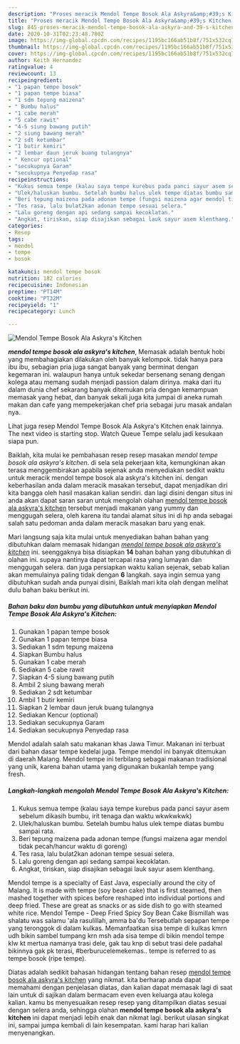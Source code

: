 ```yaml
---
description: "Proses meracik Mendol Tempe Bosok Ala Askyra&amp;#39;s Kitchen yang simpel"
title: "Proses meracik Mendol Tempe Bosok Ala Askyra&amp;#39;s Kitchen yang simpel"
slug: 845-proses-meracik-mendol-tempe-bosok-ala-askyra-and-39-s-kitchen-yang-simpel
date: 2020-10-31T02:23:48.780Z
image: https://img-global.cpcdn.com/recipes/1195bc166ab51b8f/751x532cq70/mendol-tempe-bosok-ala-askyras-kitchen-foto-resep-utama.jpg
thumbnail: https://img-global.cpcdn.com/recipes/1195bc166ab51b8f/751x532cq70/mendol-tempe-bosok-ala-askyras-kitchen-foto-resep-utama.jpg
cover: https://img-global.cpcdn.com/recipes/1195bc166ab51b8f/751x532cq70/mendol-tempe-bosok-ala-askyras-kitchen-foto-resep-utama.jpg
author: Keith Hernandez
ratingvalue: 4
reviewcount: 13
recipeingredient:
- "1 papan tempe bosok"
- "1 papan tempe biasa"
- "1 sdm tepung maizena"
- " Bumbu halus"
- "1 cabe merah"
- "5 cabe rawit"
- "4-5 siung bawang putih"
- "2 siung bawang merah"
- "2 sdt ketumbar"
- "1 butir kemiri"
- "2 lembar daun jeruk buang tulangnya"
- " Kencur optional"
- "secukupnya Garam"
- "secukupnya Penyedap rasa"
recipeinstructions:
- "Kukus semua tempe (kalau saya tempe kurebus pada panci sayur asem sebelum dikasih bumbu, irit tenaga dan waktu wkwkwkwk)"
- "Ulek/haluskan bumbu. Setelah bumbu halus ulek tempe diatas bumbu sampai rata."
- "Beri tepung maizena pada adonan tempe (fungsi maizena agar mendol tidak pecah/hancur waktu di goreng)"
- "Tes rasa, lalu bulat2kan adonan tempe sesuai selera."
- "Lalu goreng dengan api sedang sampai kecoklatan."
- "Angkat, tiriskan, siap disajikan sebagai lauk sayur asem klenthang."
categories:
- Resep
tags:
- mendol
- tempe
- bosok

katakunci: mendol tempe bosok 
nutrition: 182 calories
recipecuisine: Indonesian
preptime: "PT14M"
cooktime: "PT32M"
recipeyield: "1"
recipecategory: Lunch

---
```



![Mendol Tempe Bosok Ala Askyra&#39;s Kitchen](https://img-global.cpcdn.com/recipes/1195bc166ab51b8f/751x532cq70/mendol-tempe-bosok-ala-askyras-kitchen-foto-resep-utama.jpg)

<b><i>mendol tempe bosok ala askyra&#39;s kitchen</i></b>, Memasak adalah bentuk hobi yang membahagiakan dilakukan oleh banyak kelompok. tidak hanya para ibu ibu, sebagian pria juga sangat banyak yang berminat dengan kegemaran ini. walaupun hanya untuk sekedar bersenang senang dengan kolega atau memang sudah menjadi passion dalam dirinya. maka dari itu dalam dunia chef sekarang banyak ditemukan pria dengan kemampuan memasak yang hebat, dan banyak sekali juga kita jumpai di aneka rumah makan dan cafe yang mempekerjakan chef pria sebagai juru masak andalan nya.

Lihat juga resep Mendol Tempe Bosok Ala Askyra&#39;s Kitchen enak lainnya. The next video is starting stop. Watch Queue Tempe selalu jadi kesukaan siapa pun.

Baiklah, kita mulai ke pembahasan resep resep masakan <i>mendol tempe bosok ala askyra&#39;s kitchen</i>. di sela sela pekerjaan kita, kemungkinan akan terasa menggembirakan apabila sejenak anda menyediakan sedikit waktu untuk meracik mendol tempe bosok ala askyra&#39;s kitchen ini. dengan keberhasilan anda dalam meracik masakan tersebut, dapat menjadikan diri kita bangga oleh hasil masakan kalian sendiri. dan lagi disini dengan situs ini anda akan dapat saran saran untuk mengolah olahan <u>mendol tempe bosok ala askyra&#39;s kitchen</u> tersebut menjadi makanan yang yummy dan menggugah selera, oleh karena itu tandai alamat situs ini di hp anda sebagai salah satu pedoman anda dalam meracik masakan baru yang enak.


Mari langsung saja kita mulai untuk menyediakan bahan bahan yang dibutuhkan dalam memasak hidangan <u><i>mendol tempe bosok ala askyra&#39;s kitchen</i></u> ini. seenggaknya bisa disiapkan <b>14</b> bahan bahan yang dibutuhkan di olahan ini. supaya nantinya dapat tercapai rasa yang lumayan dan menggugah selera. dan juga persiapkan waktu kalian sejenak, sebab kalian akan memulainya paling tidak dengan <b>6</b> langkah. saya ingin semua yang dibutuhkan sudah anda punyai disini, Baiklah mari kita olah dengan melihat dulu bahan baku berikut ini.

<!--inarticleads1-->

##### Bahan baku dan bumbu yang dibutuhkan untuk menyiapkan Mendol Tempe Bosok Ala Askyra&#39;s Kitchen:

1. Gunakan 1 papan tempe bosok
1. Gunakan 1 papan tempe biasa
1. Sediakan 1 sdm tepung maizena
1. Siapkan  Bumbu halus
1. Gunakan 1 cabe merah
1. Sediakan 5 cabe rawit
1. Siapkan 4-5 siung bawang putih
1. Ambil 2 siung bawang merah
1. Sediakan 2 sdt ketumbar
1. Ambil 1 butir kemiri
1. Siapkan 2 lembar daun jeruk buang tulangnya
1. Sediakan  Kencur (optional)
1. Sediakan secukupnya Garam
1. Sediakan secukupnya Penyedap rasa


Mendol adalah salah satu makanan khas Jawa Timur. Makanan ini terbuat dari bahan dasar tempe kedelai juga. Tempe mendol ini banyak ditemukan di daerah Malang. Mendol tempe ini terbilang sebagai makanan tradisional yang unik, karena bahan utama yang digunakan bukanlah tempe yang fresh. 

<!--inarticleads2-->

##### Langkah-langkah mengolah Mendol Tempe Bosok Ala Askyra&#39;s Kitchen:

1. Kukus semua tempe (kalau saya tempe kurebus pada panci sayur asem sebelum dikasih bumbu, irit tenaga dan waktu wkwkwkwk)
1. Ulek/haluskan bumbu. Setelah bumbu halus ulek tempe diatas bumbu sampai rata.
1. Beri tepung maizena pada adonan tempe (fungsi maizena agar mendol tidak pecah/hancur waktu di goreng)
1. Tes rasa, lalu bulat2kan adonan tempe sesuai selera.
1. Lalu goreng dengan api sedang sampai kecoklatan.
1. Angkat, tiriskan, siap disajikan sebagai lauk sayur asem klenthang.


Mendol tempe is a specialty of East Java, especially around the city of Malang. It is made with tempe (soy bean cake) that is first steamed, then mashed together with spices before reshaped into individual portions and deep fried. These are great as snacks or as side dish to go with steamed white rice. Mendol Tempe - Deep Fried Spicy Soy Bean Cake Bismillah was shalatu was salamu &#39;ala rasulillah, amma ba&#39;du Tersebutlah sepapan tempe yang teronggok di dalam kulkas. Memanfaatkan sisa tempe di kulkas kmrn udh bikin sambel tumpang krn msh ada sisa tempe di bikin mendol tempe klw kt mertua namanya trasi dele, gak tau knp di sebut trasi dele padahal bikinnya gak pk terasi, #berburucelemekemas.. tempe is referred to as tempe bosok (ripe tempe). 

Diatas adalah sedikit bahasan hidangan tentang bahan resep <u>mendol tempe bosok ala askyra&#39;s kitchen</u> yang nikmat. kita berharap anda dapat memahami dengan penjelasan diatas, dan kalian dapat memasak lagi di saat lain untuk di sajikan dalam bermacam even even keluarga atau kolega kalian. kamu bs menyesuaikan resep resep yang ditampilkan diatas sesuai dengan selera anda, sehingga olahan <b>mendol tempe bosok ala askyra&#39;s kitchen</b> ini dapat menjadi lebih enak dan nikmat lagi. berikut ulasan singkat ini, sampai jumpa kembali di lain kesempatan. kami harap hari kalian menyenangkan.
